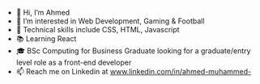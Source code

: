 - 👋 Hi, I’m Ahmed
- 👀 I’m interested in Web Development, Gaming & Football
- 🌱 Technical skills include CSS, HTML, Javascript
- :books: Learning React
- :mortar_board:  BSc Computing for Business Graduate looking for a graduate/entry level role as a front-end developer
- 📫 Reach me on Linkedin at www.linkedin.com/in/ahmed-muhammed-

